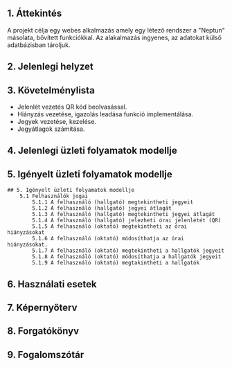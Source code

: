 ## 1. Áttekintés

A projekt célja egy webes alkalmazás amely egy létező rendszer a "Neptun" másolata, bővített funkciókkal. Az alakalmazás ingyenes, az adatokat külső adatbázisban tároljuk.

## 2. Jelenlegi helyzet



## 3. Követelménylista

- Jelenlét vezetés QR kód beolvasással.
- Hiányzás vezetése, igazolás leadása funkció implementálása.
- Jegyek vezetése, kezelése.
- Jegyátlagok számítása.

## 4. Jelenlegi üzleti folyamatok modellje



## 5. Igényelt üzleti folyamatok modellje

    ## 5. Igényelt üzleti folyamatok modellje
        5.1 Felhasználók jogai
            5.1.1 A felhasználó (hallgató) megtekintheti jegyeit
            5.1.2 A felhasználó (hallgató) jegyei átlagát
            5.1.3 A felhasználó (hallgató) megtekintheti jegyei átlagát
            5.1.4 A felhasználó (hallgató) jelezheti órai jelenlétét (QR)
            5.1.5 A felhasználó (oktató) megtekintheti az órai hiányzásokat
            5.1.6 A felhasználó (oktató) módosíthatja az órai hiányzásokat.
            5.1.7 A felhasználó (oktató) megtekintheti a hallgatók jegyeit
            5.1.8 A felhasználó (oktató) módosíthatja a hallgatók jegyeit
            5.1.9 A felhasználó (oktató) megtakintheti a hallgatók 

## 6. Használati esetek


## 7. Képernyőterv



## 8. Forgatókönyv


## 9. Fogalomszótár
   